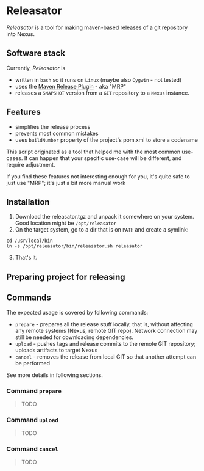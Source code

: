 # Releasator

*Releasator* is a tool for making maven-based releases of a git repository into Nexus.

## Software stack

Currently, *Releasator* is

* written in `bash` so it runs on `Linux` (maybe also `Cygwin` - not tested)
* uses the [Maven Release Plugin](http://maven.apache.org/maven-release/maven-release-plugin/) - aka "MRP"
* releases a `SNAPSHOT` version from a `GIT` repository to a `Nexus` instance.

## Features

* simplifies the release process
* prevents most common mistakes
* uses `buildNumber` property of the project's pom.xml to store a codename

This script originated as a tool that helped me with the most common use-cases.
It can happen that your specific use-case will be different, and require adjustment.

If you find these features not interesting enough for you, it's quite safe to just use "MRP"; it's just a bit more manual work

## Installation

1. Download the releasator.tgz and unpack it somewhere on your system. Good location might be `/opt/releasator`
2. On the target system, go to a dir that is on `PATH` and create a symlink:
```
cd /usr/local/bin
ln -s /opt/releasator/bin/releasator.sh releasator
```
3. That's it.

## Preparing project for releasing

## Commands

The expected usage is covered by following commands:

* `prepare` - prepares all the release stuff locally, that is, without affecting any remote systems (Nexus, remote GIT repo). Network connection may still be needed for downloading dependencies.
* `upload` - pushes tags and release commits to the remote GIT repository; uploads artifacts to target Nexus
* `cancel` - removes the release from local GIT so that another attempt can be performed

See more details in following sections.

### Command `prepare`

> TODO

### Command `upload`

> TODO

### Command `cancel`

> TODO
